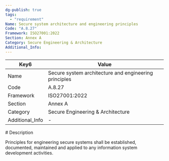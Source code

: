 ```yaml
---
dg-publish: true
tags:
  - "requirement"
Name: Secure system architecture and engineering principles
Code: "A.8.27"
Framework: ISO27001:2022
Section: Annex A
Category: Secure Engineering & Architecture
Additional_Info: 
---
```


<div><table class="dataview table-view-table"><thead class="table-view-thead"><tr class="table-view-tr-header"><th class="table-view-th"><span>Key</span><span class="dataview small-text">6</span></th><th class="table-view-th"><span>Value</span></th></tr></thead><tbody class="table-view-tbody"><tr><td><span>Name</span></td><td><span>Secure system architecture and engineering principles</span></td></tr><tr><td><span>Code</span></td><td><span>A.8.27</span></td></tr><tr><td><span>Framework</span></td><td><span>ISO27001:2022</span></td></tr><tr><td><span>Section</span></td><td><span>Annex A</span></td></tr><tr><td><span>Category</span></td><td><span>Secure Engineering &amp; Architecture</span></td></tr><tr><td><span>Additional_Info</span></td><td><span>-</span></td></tr></tbody></table></div>
# Description

Principles for engineering secure systems shall be established, documented, maintained and applied to any information system development activities.
